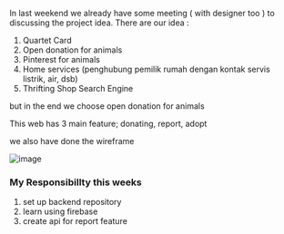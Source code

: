 In last weekend we already have some meeting ( with designer too ) to discussing the project idea. 
There are our idea :

1. Quartet Card
2. Open donation for animals
3. Pinterest for animals
4. Home services (penghubung pemilik rumah dengan kontak servis listrik, air, dsb)
5. Thrifting Shop Search Engine

but in the end we choose open donation for animals

This web has 3 main feature; donating, report, adopt

we also have done the wireframe

![image](https://user-images.githubusercontent.com/85722211/209560737-e703940e-9108-494d-8c56-cbc221c26162.png)

### My Responsibillty this weeks 
1. set up backend repository
2. learn using firebase
3. create api for report feature

